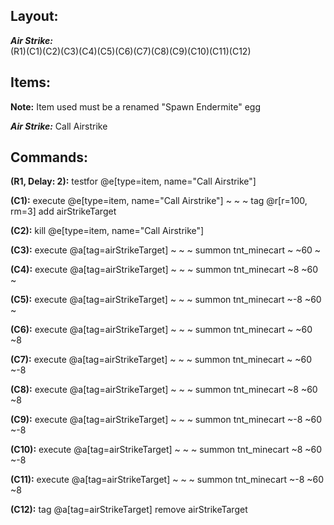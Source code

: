 ## Layout:

**_Air Strike:_**\
(R1)(C1)(C2)(C3)(C4)(C5)(C6)(C7)(C8)(C9)(C10)(C11)(C12)

## Items:

**Note:** Item used must be a renamed "Spawn Endermite" egg

**_Air Strike:_** Call Airstrike

## Commands:

**(R1, Delay: 2):** testfor @e[type=item, name="Call Airstrike"]

**(C1):** execute @e[type=item, name="Call Airstrike"] ~ ~ ~ tag @r[r=100, rm=3] add airStrikeTarget

**(C2):** kill @e[type=item, name="Call Airstrike"]

**(C3):** execute @a[tag=airStrikeTarget] ~ ~ ~ summon tnt_minecart ~ ~60 ~

**(C4):** execute @a[tag=airStrikeTarget] ~ ~ ~ summon tnt_minecart ~8 ~60 ~

**(C5):** execute @a[tag=airStrikeTarget] ~ ~ ~ summon tnt_minecart ~-8 ~60 ~

**(C6):** execute @a[tag=airStrikeTarget] ~ ~ ~ summon tnt_minecart ~ ~60 ~8

**(C7):** execute @a[tag=airStrikeTarget] ~ ~ ~ summon tnt_minecart ~ ~60 ~-8

**(C8):** execute @a[tag=airStrikeTarget] ~ ~ ~ summon tnt_minecart ~8 ~60 ~8

**(C9):** execute @a[tag=airStrikeTarget] ~ ~ ~ summon tnt_minecart ~-8 ~60 ~-8

**(C10):** execute @a[tag=airStrikeTarget] ~ ~ ~ summon tnt_minecart ~8 ~60 ~-8

**(C11):** execute @a[tag=airStrikeTarget] ~ ~ ~ summon tnt_minecart ~-8 ~60 ~8

**(C12):** tag @a[tag=airStrikeTarget] remove airStrikeTarget

